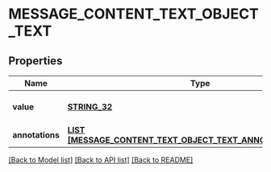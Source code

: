 # MESSAGE_CONTENT_TEXT_OBJECT_TEXT

## Properties
Name | Type | Description | Notes
------------ | ------------- | ------------- | -------------
**value** | [**STRING_32**](STRING_32.md) | The data that makes up the text. | [default to null]
**annotations** | [**LIST [MESSAGE_CONTENT_TEXT_OBJECT_TEXT_ANNOTATIONS_INNER]**](MessageContentTextObject_text_annotations_inner.md) |  | [default to null]

[[Back to Model list]](../README.md#documentation-for-models) [[Back to API list]](../README.md#documentation-for-api-endpoints) [[Back to README]](../README.md)


